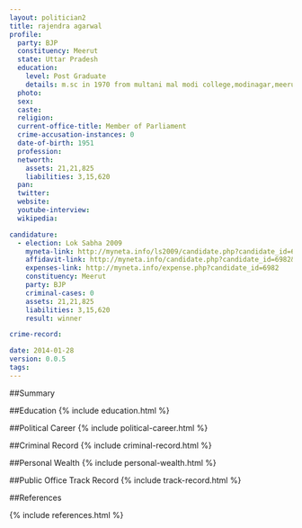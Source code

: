 ```yaml
---
layout: politician2
title: rajendra agarwal
profile: 
  party: BJP
  constituency: Meerut
  state: Uttar Pradesh
  education: 
    level: Post Graduate
    details: m.sc in 1970 from multani mal modi college,modinagar,meerut university
  photo: 
  sex: 
  caste: 
  religion: 
  current-office-title: Member of Parliament
  crime-accusation-instances: 0
  date-of-birth: 1951
  profession: 
  networth: 
    assets: 21,21,825
    liabilities: 3,15,620
  pan: 
  twitter: 
  website: 
  youtube-interview: 
  wikipedia: 

candidature: 
  - election: Lok Sabha 2009
    myneta-link: http://myneta.info/ls2009/candidate.php?candidate_id=6982
    affidavit-link: http://myneta.info/candidate.php?candidate_id=6982&scan=original
    expenses-link: http://myneta.info/expense.php?candidate_id=6982
    constituency: Meerut 
    party: BJP
    criminal-cases: 0
    assets: 21,21,825
    liabilities: 3,15,620
    result: winner 

crime-record: 

date: 2014-01-28
version: 0.0.5
tags: 
---
```

##Summary


##Education
{% include education.html %}


##Political Career
{% include political-career.html %}


##Criminal Record
{% include criminal-record.html %}


##Personal Wealth
{% include personal-wealth.html %}


##Public Office Track Record
{% include track-record.html %}


##References


{% include references.html %}